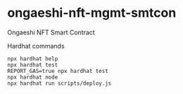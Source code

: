 # ongaeshi-nft-mgmt-smtcon
Ongaeshi NFT Smart Contract

Hardhat commands

```shell
npx hardhat help
npx hardhat test
REPORT_GAS=true npx hardhat test
npx hardhat node
npx hardhat run scripts/deploy.js
```
